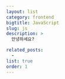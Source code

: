 ```yaml
---
layout: list
category: frontend
bigtitle: JavaScript
slug: js
description: >
  안녕하세요?

related_posts:
  -
list: true
order: 1
---
```

